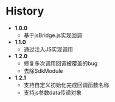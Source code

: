 # History
* **1.0.0**
    - 基于jsBridge.js实现回调
* **1.1.0**
    - 通过注入JS实现调用
* **1.2.0**
    - 修复多次调用回调被覆盖的bug
    - 去除SdkModule
* **1.2.1**
    - 支持自定义初始化完成回调函数名称
    - 支持js参数data传递对象 
    